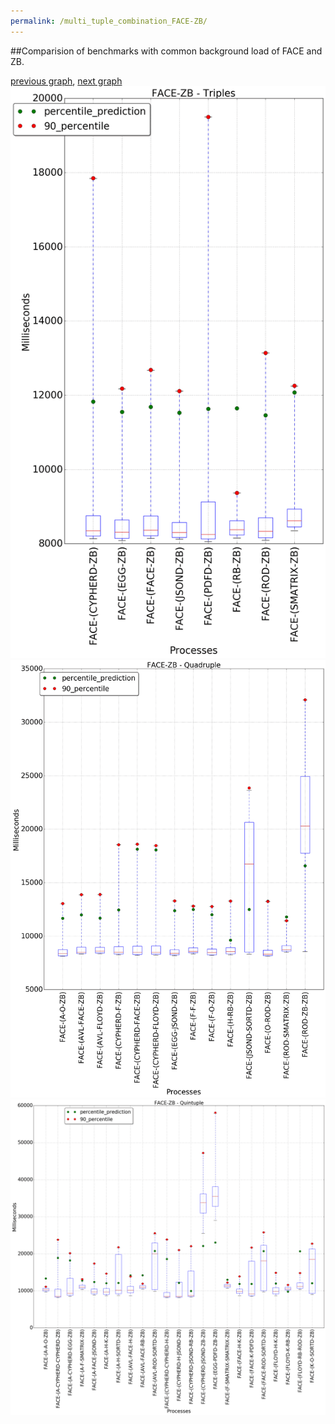 ```yaml
---
permalink: /multi_tuple_combination_FACE-ZB/
---
```


##Comparision of benchmarks with common background load of FACE and ZB.

[previous graph](../multi_tuple_combination_FACE-SORTD/), [next graph](../multi_tuple_combination_FLOYD-AVL/)
![graph figure](./images/triple/FACE/FACE-ZB_box.png)![graph figure](./images/quadruple/FACE/FACE-ZB_box.png)![graph figure](./images/quintuple/FACE/FACE-ZB_box.png)